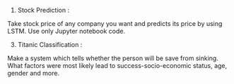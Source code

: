 1. Stock Prediction :

Take stock price of any company you
want and predicts its price by using LSTM.
Use only Jupyter notebook code.

3. Titanic Classification :

Make a system which tells whether the person will be
save from sinking. What factors were
most likely lead to success-socio-economic
status, age, gender and more.
